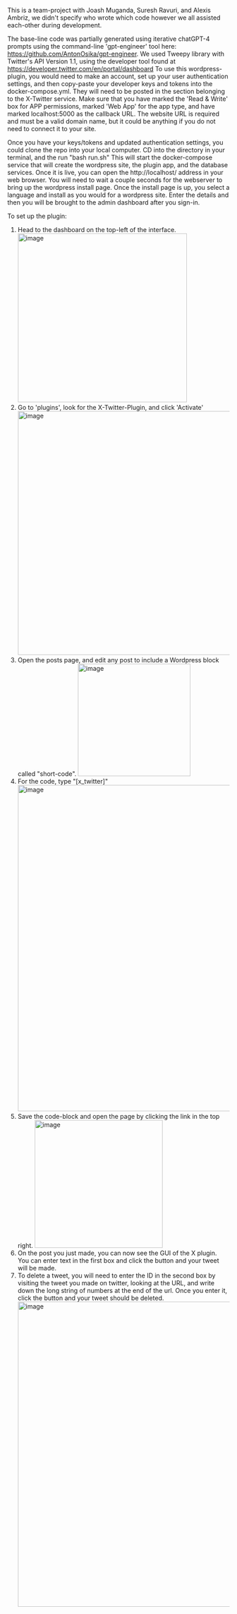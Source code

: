 This is a team-project with Joash Muganda, Suresh Ravuri, and Alexis Ambriz, we didn't specify who wrote which code however we all assisted each-other during development.

The base-line code was partially generated using iterative chatGPT-4 prompts using the command-line 'gpt-engineer' tool here: https://github.com/AntonOsika/gpt-engineer.
We used Tweepy library with Twitter's API Version 1.1, using the developer tool found at https://developer.twitter.com/en/portal/dashboard
To use this wordpress-plugin, you would need to make an account, set up your user authentication settings, 
and then copy-paste your developer keys and tokens into the docker-compose.yml.
They will need to be posted in the section belonging to the X-Twitter service. 
Make sure that you have marked the 'Read & Write' box for APP permissions, marked 'Web App' for the app type, and have marked localhost:5000 as the callback URL.
The website URL is required and must be a valid domain name, but it could be anything if you do not need to connect it to your site.

Once you have your keys/tokens and updated authentication settings, you could clone the repo into your local computer.
CD into the directory in your terminal, and the run "bash run.sh"
This will start the docker-compose service that will create the wordpress site, the plugin app, and the database services.
Once it is live, you can open the http://localhost/ address in your web browser.
You will need to wait a couple seconds for the webserver to bring up the wordpress install page.
Once the install page is up, you select a language and install as you would for a wordpress site.
Enter the details and then you will be brought to the admin dashboard after you sign-in.

To set up the plugin:

1. Head to the dashboard on the top-left of the interface.
   <img width="383" alt="image" src="https://github.com/Bryan-Az/X-Twitter-API-Plugin/assets/36939025/be05e700-da15-4b2e-b2e4-14bb9e6ced09">
2. Go to 'plugins', look for the X-Twitter-Plugin, and click 'Activate'
   <img width="553" alt="image" src="https://github.com/Bryan-Az/X-Twitter-API-Plugin/assets/36939025/8d542ab8-87f3-4ce5-983e-956c4e39c7af">
4. Open the posts page, and edit any post to include a Wordpress block called "short-code".
   <img width="255" alt="image" src="https://github.com/Bryan-Az/X-Twitter-API-Plugin/assets/36939025/48b41549-5c50-44e3-b6af-1a13d2836777">
5. For the code, type "[x_twitter]"
   <img width="740" alt="image" src="https://github.com/Bryan-Az/X-Twitter-API-Plugin/assets/36939025/0c2f8190-1fab-468a-a1f0-1d16da98719b">
6. Save the code-block and open the page by clicking the link in the top right.
   <img width="290" alt="image" src="https://github.com/Bryan-Az/X-Twitter-API-Plugin/assets/36939025/e5efef0b-b130-4ac3-9774-95f642dd4dc6">
7. On the post you just made, you can now see the GUI of the X plugin. You can enter text in the first box and click the button and your tweet will be made.
8. To delete a tweet, you will need to enter the ID in the second box by visiting the tweet you made on twitter,
   looking at the URL, and write down the long string of numbers at the end of the url. Once you enter it, click the button and your tweet should be deleted.
   <img width="692" alt="image" src="https://github.com/Bryan-Az/X-Twitter-API-Plugin/assets/36939025/37fab2a5-d5ee-4af7-80f5-22fd4f4f73f1">







